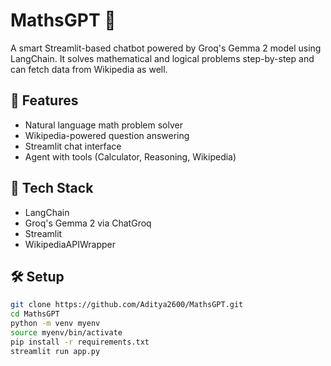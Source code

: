 # MathsGPT 🧮
A smart Streamlit-based chatbot powered by Groq's Gemma 2 model using LangChain. It solves mathematical and logical problems step-by-step and can fetch data from Wikipedia as well.

## 🚀 Features
- Natural language math problem solver
- Wikipedia-powered question answering
- Streamlit chat interface
- Agent with tools (Calculator, Reasoning, Wikipedia)

## 🧠 Tech Stack
- LangChain
- Groq's Gemma 2 via ChatGroq
- Streamlit
- WikipediaAPIWrapper

## 🛠️ Setup

```bash
git clone https://github.com/Aditya2600/MathsGPT.git
cd MathsGPT
python -m venv myenv
source myenv/bin/activate
pip install -r requirements.txt
streamlit run app.py